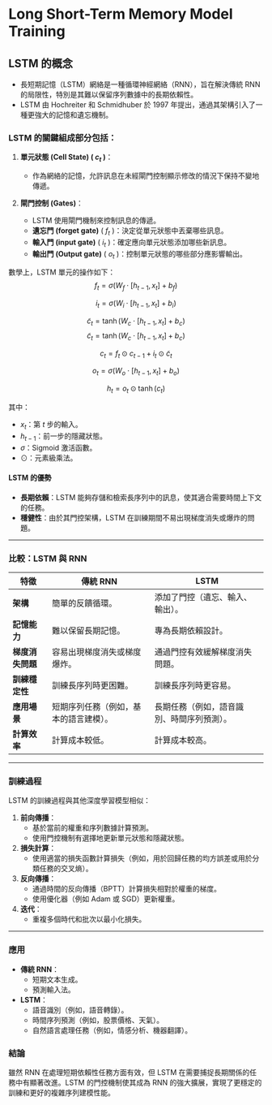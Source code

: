 # Long Short-Term Memory Model Training

## **LSTM 的概念**

- 長短期記憶（LSTM）網絡是一種循環神經網絡（RNN），旨在解決傳統 RNN 的局限性，特別是其難以保留序列數據中的長期依賴性。
- LSTM 由 Hochreiter 和 Schmidhuber 於 1997 年提出，通過其架構引入了一種更強大的記憶和遺忘機制。

### LSTM 的關鍵組成部分包括：

1. **單元狀態 (Cell State) ( $c_t$ )**：
   - 作為網絡的記憶，允許訊息在未經閘門控制顯示修改的情況下保持不變地傳遞。

2. **閘門控制 (Gates)**：
   - LSTM 使用閘門機制來控制訊息的傳遞。
   - **遺忘門 (forget gate)** ( $f_t$ )：決定從單元狀態中丟棄哪些訊息。
   - **輸入門 (input gate)** ( $i_t$ )：確定應向單元狀態添加哪些新訊息。
   - **輸出門 (Output gate)** ( $o_t$ )：控制單元狀態的哪些部分應影響輸出。

數學上，LSTM 單元的操作如下：
$$f_t = \sigma(W_f \cdot [h_{t-1}, x_t] + b_f)$$

$$i_t = \sigma(W_i \cdot [h_{t-1}, x_t] + b_i)$$

$$\tilde{c}_t = \tanh( W_c \cdot [h_{t-1}, x_t] + b_c)$$
$$\tilde{c}_t = \tanh(W_c \cdot [h_{t-1}, x_t] + b_c)$$

$$c_t = f_t \odot c_{t-1} + i_t \odot \tilde{c}_t$$

$$o_t = \sigma(W_o \cdot [h_{t-1}, x_t] + b_o)$$

$$h_t = o_t \odot \tanh(c_t)$$

其中：
- $x_t$：第 $t$ 步的輸入。
- $h_{t-1}$：前一步的隱藏狀態。
- $\sigma$：Sigmoid 激活函數。
- $\odot$：元素級乘法。

#### **LSTM 的優勢**

- **長期依賴**：LSTM 能夠存儲和檢索長序列中的訊息，使其適合需要時間上下文的任務。
- **穩健性**：由於其門控架構，LSTM 在訓練期間不易出現梯度消失或爆炸的問題。

---

### 比較：LSTM 與 RNN

| 特徵                  | 傳統 RNN                           | LSTM                                    |
|-----------------------|-------------------------------------|------------------------------------------|
| **架構**             | 簡單的反饋循環。                   | 添加了門控（遺忘、輸入、輸出）。         |
| **記憶能力**         | 難以保留長期記憶。                 | 專為長期依賴設計。                      |
| **梯度消失問題**     | 容易出現梯度消失或梯度爆炸。       | 通過門控有效緩解梯度消失問題。          |
| **訓練穩定性**       | 訓練長序列時更困難。               | 訓練長序列時更容易。                    |
| **應用場景**         | 短期序列任務（例如，基本的語言建模）。 | 長期任務（例如，語音識別、時間序列預測）。 |
| **計算效率**         | 計算成本較低。                     | 計算成本較高。                          |

---

### 訓練過程
LSTM 的訓練過程與其他深度學習模型相似：
1. **前向傳播**：
   - 基於當前的權重和序列數據計算預測。
   - 使用門控機制有選擇地更新單元狀態和隱藏狀態。
2. **損失計算**：
   - 使用適當的損失函數計算損失（例如，用於回歸任務的均方誤差或用於分類任務的交叉熵）。
3. **反向傳播**：
   - 通過時間的反向傳播（BPTT）計算損失相對於權重的梯度。
   - 使用優化器（例如 Adam 或 SGD）更新權重。
4. **迭代**：
   - 重複多個時代和批次以最小化損失。

---

### 應用
- **傳統 RNN**：
  - 短期文本生成。
  - 預測輸入法。
- **LSTM**：
  - 語音識別（例如，語音轉錄）。
  - 時間序列預測（例如，股票價格、天氣）。
  - 自然語言處理任務（例如，情感分析、機器翻譯）。

### 結論
雖然 RNN 在處理短期依賴性任務方面有效，但 LSTM 在需要捕捉長期關係的任務中有顯著改進。LSTM 的門控機制使其成為 RNN 的強大擴展，實現了更穩定的訓練和更好的複雜序列建模性能。